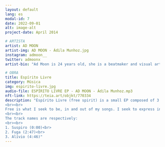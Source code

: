 ```yaml
---
layout: default
lang: es
modal-id: 7
date: 2022-09-01
alt: image-alt
project-date: April 2014

# ARTISTA
artist: AD MOON
artist-img: AD MOON - Ádila Munhoz.jpg
instagram: admoon__
twitter: admoonx
artist-bio: "Ad Moon is 24 years old, she is a beatmaker and visual artist from the Northwest area of Belo Horizonte. Her artistic career began in 2014 with graffiti, through the contact she had with Hip Hop since childhood. Ad has already communicated with several artistic languages, including studying Fine Arts for two years at the Guignard School, until finally deciding to dedicate himself to music production. She has been producing beats since 2019 and has already released 2 solo EPs, in addition to having collaborations on projects with other artists and venturing into the creation of NFT beats. Her musical identity goes through boombap, lo-fi and chillhop, always in an experimental and free way."

# OBRA
title: Espírito Livre
category: Música
img: espirito-livre.jpg
audio-file: ESPÍRITO LIVRE EP - AD MOON - Ádila Munhoz.mp3
nft-link: https://teia.art/objkt/770334
description: "Espírito Livre (free spirit) is a small EP composed of 3 experimental lo-fi/chillhop beats. A work entirely faithful to the culture of sampling, with calm timbres, such as rhodes and sax, which contrast with striking boombap drums.
<br><br>
Free is what I seek to be, in and out of my songs. I seek to express in an abstract way everything my heart feels and all the experience I already carry in this existence. At the same time, I seek to provide a feeling of refuge and tranquility with the choice of timbres, thus contributing to finding an internal freedom whenever the sound is playing.
<br><br>
The track names are respectively:
<br><br>
1. Suspiro (0:00)<br>
2. Fuga (2:47)<br>
3. Alívio (4:46)" 
---
```


